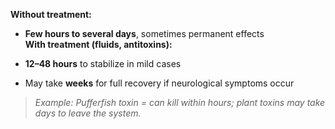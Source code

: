**Without treatment:**

- **Few hours to several days**, sometimes permanent effects  
    **With treatment (fluids, antitoxins):**
    
- **12–48 hours** to stabilize in mild cases
    
- May take **weeks** for full recovery if neurological symptoms occur
    

> _Example: Pufferfish toxin = can kill within hours; plant toxins may take days to leave the system._